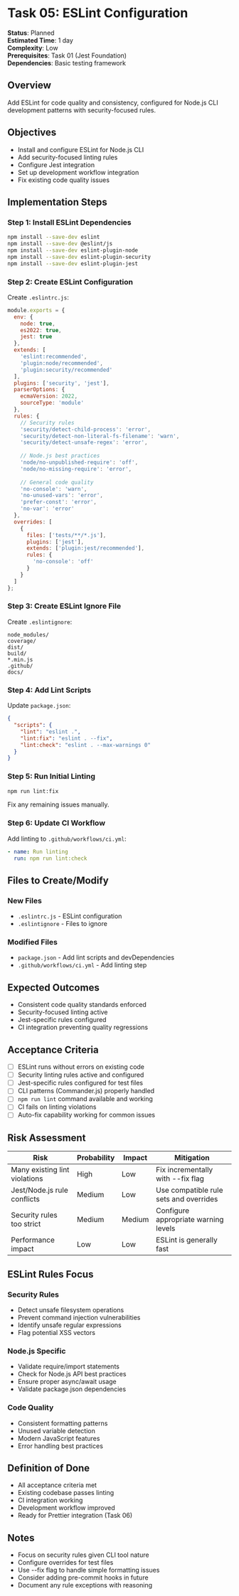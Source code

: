 # Task 05: ESLint Configuration

**Status**: Planned  
**Estimated Time**: 1 day  
**Complexity**: Low  
**Prerequisites**: Task 01 (Jest Foundation)  
**Dependencies**: Basic testing framework  

## Overview

Add ESLint for code quality and consistency, configured for Node.js CLI development patterns with security-focused rules.

## Objectives

- Install and configure ESLint for Node.js CLI
- Add security-focused linting rules
- Configure Jest integration
- Set up development workflow integration
- Fix existing code quality issues

## Implementation Steps

### Step 1: Install ESLint Dependencies
```bash
npm install --save-dev eslint
npm install --save-dev @eslint/js
npm install --save-dev eslint-plugin-node
npm install --save-dev eslint-plugin-security
npm install --save-dev eslint-plugin-jest
```

### Step 2: Create ESLint Configuration
Create `.eslintrc.js`:
```javascript
module.exports = {
  env: {
    node: true,
    es2022: true,
    jest: true
  },
  extends: [
    'eslint:recommended',
    'plugin:node/recommended',
    'plugin:security/recommended'
  ],
  plugins: ['security', 'jest'],
  parserOptions: {
    ecmaVersion: 2022,
    sourceType: 'module'
  },
  rules: {
    // Security rules
    'security/detect-child-process': 'error',
    'security/detect-non-literal-fs-filename': 'warn',
    'security/detect-unsafe-regex': 'error',
    
    // Node.js best practices
    'node/no-unpublished-require': 'off',
    'node/no-missing-require': 'error',
    
    // General code quality
    'no-console': 'warn',
    'no-unused-vars': 'error',
    'prefer-const': 'error',
    'no-var': 'error'
  },
  overrides: [
    {
      files: ['tests/**/*.js'],
      plugins: ['jest'],
      extends: ['plugin:jest/recommended'],
      rules: {
        'no-console': 'off'
      }
    }
  ]
};
```

### Step 3: Create ESLint Ignore File
Create `.eslintignore`:
```
node_modules/
coverage/
dist/
build/
*.min.js
.github/
docs/
```

### Step 4: Add Lint Scripts
Update `package.json`:
```json
{
  "scripts": {
    "lint": "eslint .",
    "lint:fix": "eslint . --fix",
    "lint:check": "eslint . --max-warnings 0"
  }
}
```

### Step 5: Run Initial Linting
```bash
npm run lint:fix
```

Fix any remaining issues manually.

### Step 6: Update CI Workflow
Add linting to `.github/workflows/ci.yml`:
```yaml
- name: Run linting
  run: npm run lint:check
```

## Files to Create/Modify

### New Files
- `.eslintrc.js` - ESLint configuration
- `.eslintignore` - Files to ignore

### Modified Files
- `package.json` - Add lint scripts and devDependencies
- `.github/workflows/ci.yml` - Add linting step

## Expected Outcomes

- Consistent code quality standards enforced
- Security-focused linting active
- Jest-specific rules configured
- CI integration preventing quality regressions

## Acceptance Criteria

- [ ] ESLint runs without errors on existing code
- [ ] Security linting rules active and configured
- [ ] Jest-specific rules configured for test files
- [ ] CLI patterns (Commander.js) properly handled
- [ ] `npm run lint` command available and working
- [ ] CI fails on linting violations
- [ ] Auto-fix capability working for common issues

## Risk Assessment

| Risk | Probability | Impact | Mitigation |
|------|-------------|--------|-----------|
| Many existing lint violations | High | Low | Fix incrementally with --fix flag |
| Jest/Node.js rule conflicts | Medium | Low | Use compatible rule sets and overrides |
| Security rules too strict | Medium | Medium | Configure appropriate warning levels |
| Performance impact | Low | Low | ESLint is generally fast |

## ESLint Rules Focus

### Security Rules
- Detect unsafe filesystem operations
- Prevent command injection vulnerabilities
- Identify unsafe regular expressions
- Flag potential XSS vectors

### Node.js Specific
- Validate require/import statements
- Check for Node.js API best practices
- Ensure proper async/await usage
- Validate package.json dependencies

### Code Quality
- Consistent formatting patterns
- Unused variable detection
- Modern JavaScript features
- Error handling best practices

## Definition of Done

- All acceptance criteria met
- Existing codebase passes linting
- CI integration working
- Development workflow improved
- Ready for Prettier integration (Task 06)

## Notes

- Focus on security rules given CLI tool nature
- Configure overrides for test files
- Use --fix flag to handle simple formatting issues
- Consider adding pre-commit hooks in future
- Document any rule exceptions with reasoning